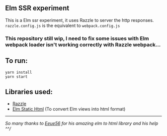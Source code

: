 ## Elm SSR experiment

This is a Elm ssr experiment, it uses Razzle to server the http responses.
`razzle.config.js` is the equivalent to `webpack.config.js`

### This repository still wip, I need to fix some issues with Elm webpack loader isn't working correctly with Razzle webpack...

## To run: 

```
yarn install
yarn start
```

## Libraries used:

- [Razzle](https://github.com/jaredpalmer/razzle)
- [Elm Static Html](https://github.com/eeue56/elm-static-html-lib) (To convert Elm views into html format)

----

_So many thanks to [Eeue56](https://github.com/eeue56/) for his amazing elm to html library and his help ^^/_
